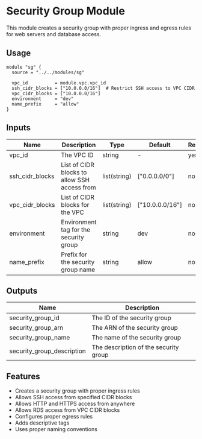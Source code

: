 # Security Group Module

This module creates a security group with proper ingress and egress rules for web servers and database access.

## Usage

```hcl
module "sg" {
  source = "../../modules/sg"

  vpc_id          = module.vpc.vpc_id
  ssh_cidr_blocks = ["10.0.0.0/16"]  # Restrict SSH access to VPC CIDR
  vpc_cidr_blocks = ["10.0.0.0/16"]
  environment     = "dev"
  name_prefix     = "allow"
}
```

## Inputs

| Name | Description | Type | Default | Required |
|------|-------------|------|---------|----------|
| vpc_id | The VPC ID | string | - | yes |
| ssh_cidr_blocks | List of CIDR blocks to allow SSH access from | list(string) | ["0.0.0.0/0"] | no |
| vpc_cidr_blocks | List of CIDR blocks for the VPC | list(string) | ["10.0.0.0/16"] | no |
| environment | Environment tag for the security group | string | dev | no |
| name_prefix | Prefix for the security group name | string | allow | no |

## Outputs

| Name | Description |
|------|-------------|
| security_group_id | The ID of the security group |
| security_group_arn | The ARN of the security group |
| security_group_name | The name of the security group |
| security_group_description | The description of the security group |

## Features

- Creates a security group with proper ingress rules
- Allows SSH access from specified CIDR blocks
- Allows HTTP and HTTPS access from anywhere
- Allows RDS access from VPC CIDR blocks
- Configures proper egress rules
- Adds descriptive tags
- Uses proper naming conventions 